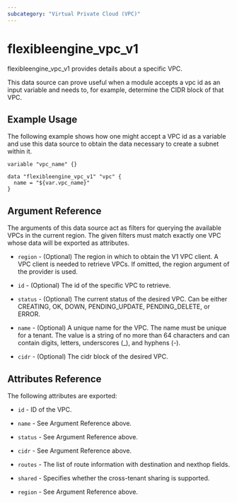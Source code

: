 ```yaml
---
subcategory: "Virtual Private Cloud (VPC)"
---
```


# flexibleengine_vpc_v1

flexibleengine_vpc_v1 provides details about a specific VPC.

This data source can prove useful when a module accepts a vpc id as an input variable and needs to, for example,
determine the CIDR block of that VPC.

## Example Usage

The following example shows how one might accept a VPC id as a variable and use this data source to
obtain the data necessary to create a subnet within it.

```hcl
variable "vpc_name" {}

data "flexibleengine_vpc_v1" "vpc" {
  name = "${var.vpc_name}"
}
```

## Argument Reference

The arguments of this data source act as filters for querying the available VPCs in the current region.
The given filters must match exactly one VPC whose data will be exported as attributes.

* `region` - (Optional) The region in which to obtain the V1 VPC client. A VPC client is needed to retrieve VPCs.
  If omitted, the region argument of the provider is used.

* `id` - (Optional) The id of the specific VPC to retrieve.

* `status` - (Optional) The current status of the desired VPC. Can be either CREATING, OK, DOWN, PENDING_UPDATE,
  PENDING_DELETE, or ERROR.

* `name` - (Optional) A unique name for the VPC. The name must be unique for a tenant. The value is a string of
  no more than 64 characters and can contain digits, letters, underscores (_), and hyphens (-).

* `cidr` - (Optional) The cidr block of the desired VPC.

## Attributes Reference

The following attributes are exported:

* `id` - ID of the VPC.

* `name` -  See Argument Reference above.

* `status` - See Argument Reference above.

* `cidr` - See Argument Reference above.

* `routes` - The list of route information with destination and nexthop fields.

* `shared` - Specifies whether the cross-tenant sharing is supported.

* `region` - See Argument Reference above.
